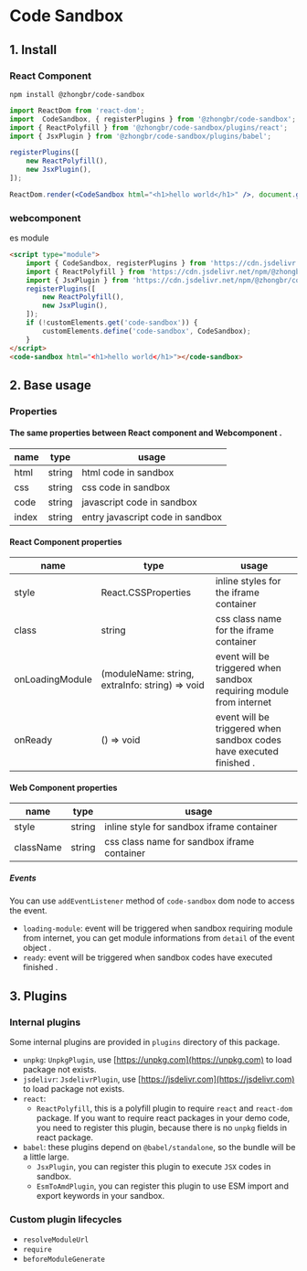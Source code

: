 # Code Sandbox

## 1. Install

### React Component

```shell
npm install @zhongbr/code-sandbox
```

```jsx
import ReactDom from 'react-dom';
import  CodeSandbox, { registerPlugins } from '@zhongbr/code-sandbox';
import { ReactPolyfill } from '@zhongbr/code-sandbox/plugins/react';
import { JsxPlugin } from '@zhongbr/code-sandbox/plugins/babel';

registerPlugins([
    new ReactPolyfill(),
    new JsxPlugin(),
]);

ReactDom.render(<CodeSandbox html="<h1>hello world</h1>" />, document.getElementById('root'));
```

### webcomponent
es module
```html
<script type="module">
    import { CodeSandbox, registerPlugins } from 'https://cdn.jsdelivr.net/npm/@zhongbr/code-sandbox@0.0.0-beta.2/webcomponent/webcomponent.js';
    import { ReactPolyfill } from 'https://cdn.jsdelivr.net/npm/@zhongbr/code-sandbox@0.0.0-beta.2/plugins/react/react.js';
    import { JsxPlugin } from 'https://cdn.jsdelivr.net/npm/@zhongbr/code-sandbox@0.0.0-beta.2/plugins/babel/babel.js';
    registerPlugins([
        new ReactPolyfill(),
        new JsxPlugin(),
    ]);
    if (!customElements.get('code-sandbox')) {
        customElements.define('code-sandbox', CodeSandbox);
    }
</script>
<code-sandbox html="<h1>hello world</h1>"></code-sandbox>
```

## 2. Base usage

### Properties

#### The same properties between React component and Webcomponent .

| name  | type   | usage                            |
|-------|--------|----------------------------------|
| html  | string | html code in sandbox             |
| css   | string | css code in sandbox              |
| code  | string | javascript code in sandbox       |
| index | string | entry javascript code in sandbox |

#### React Component properties

| name            | type                                            | usage                                                               |
|-----------------|-------------------------------------------------|---------------------------------------------------------------------|
| style           | React.CSSProperties                             | inline styles for the iframe container                              |
| class           | string                                          | css class name for the iframe container                             |
| onLoadingModule | (moduleName: string, extraInfo: string) => void | event will be triggered when sandbox requiring module from internet |
| onReady         | () => void                                      | event will be triggered when sandbox codes have executed finished . |

#### Web Component properties

| name      | type   | usage                                       |
|-----------|--------|---------------------------------------------|
| style     | string | inline style for sandbox iframe container   |
| className | string | css class name for sandbox iframe container |

##### Events

You can use `addEventListener` method of `code-sandbox` dom node to access the event.

- `loading-module`: event will be triggered when sandbox requiring module from internet, you can get module informations from `detail` of the event object .
- `ready`: event will be triggered when sandbox codes have executed finished .

## 3. Plugins

### Internal plugins

Some internal plugins are provided in `plugins` directory of this package.

- `unpkg`: `UnpkgPlugin`, use [https://unpkg.com](https://unpkg.com) to load package not exists.
- `jsdelivr`: `JsdelivrPlugin`, use [https://jsdelivr.com](https://jsdelivr.com) to load package not exists.
- `react`: 
  - `ReactPolyfill`, this is a polyfill plugin to require `react` and `react-dom` package. 
  If you want to require react packages in your demo code, you need to register this plugin, because there is no `unpkg` fields in react package.
- `babel`: these plugins depend on `@babel/standalone`, so the bundle will be a little large.
  - `JsxPlugin`, you can register this plugin to execute `JSX` codes in sandbox.
  - `EsmToAmdPlugin`, you can register this plugin to use ESM import and export keywords in your sandbox.

### Custom plugin lifecycles

- `resolveModuleUrl`
- `require`
- `beforeModuleGenerate`
